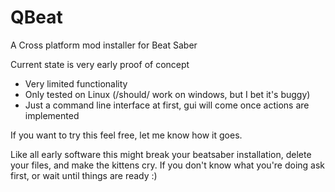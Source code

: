 # QBeat
A Cross platform mod installer for Beat Saber

Current state is very early proof of concept
- Very limited functionality
- Only tested on Linux (/should/ work on windows, but I bet it's buggy)
- Just a command line interface at first, gui will come once actions are implemented

If you want to try this feel free, let me know how it goes.

Like all early software this might break your beatsaber installation, delete your files, and make the kittens cry. If you don't know what you're doing ask first, or wait until things are ready :)
